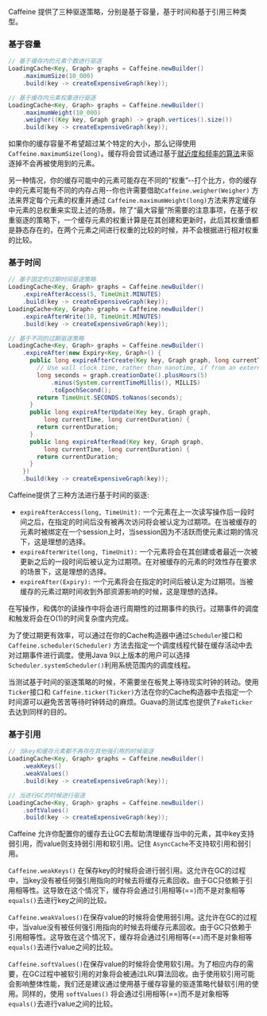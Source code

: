 Caffeine 提供了三种驱逐策略，分别是基于容量，基于时间和基于引用三种类型。

### 基于容量
```java
// 基于缓存内的元素个数进行驱逐
LoadingCache<Key, Graph> graphs = Caffeine.newBuilder()
    .maximumSize(10_000)
    .build(key -> createExpensiveGraph(key));

// 基于缓存内元素权重进行驱逐
LoadingCache<Key, Graph> graphs = Caffeine.newBuilder()
    .maximumWeight(10_000)
    .weigher((Key key, Graph graph) -> graph.vertices().size())
    .build(key -> createExpensiveGraph(key));
```

如果你的缓存容量不希望超过某个特定的大小，那么记得使用`Caffeine.maximumSize(long)`。缓存将会尝试通过基于[就近度和频率的算法](Efficiency-zh-CN.md)来驱逐掉不会再被使用到的元素。

另一种情况，你的缓存可能中的元素可能存在不同的“权重”--打个比方，你的缓存中的元素可能有不同的内存占用--你也许需要借助`Caffeine.weigher(Weigher)` 方法来界定每个元素的权重并通过 `Caffeine.maximumWeight(long)`方法来界定缓存中元素的总权重来实现上述的场景。除了“最大容量”所需要的注意事项，在基于权重驱逐的策略下，一个缓存元素的权重计算是在其创建和更新时，此后其权重值都是静态存在的，在两个元素之间进行权重的比较的时候，并不会根据进行相对权重的比较。

### 基于时间
```java
// 基于固定的过期时间驱逐策略
LoadingCache<Key, Graph> graphs = Caffeine.newBuilder()
    .expireAfterAccess(5, TimeUnit.MINUTES)
    .build(key -> createExpensiveGraph(key));
LoadingCache<Key, Graph> graphs = Caffeine.newBuilder()
    .expireAfterWrite(10, TimeUnit.MINUTES)
    .build(key -> createExpensiveGraph(key));

// 基于不同的过期驱逐策略
LoadingCache<Key, Graph> graphs = Caffeine.newBuilder()
    .expireAfter(new Expiry<Key, Graph>() {
      public long expireAfterCreate(Key key, Graph graph, long currentTime) {
        // Use wall clock time, rather than nanotime, if from an external resource
        long seconds = graph.creationDate().plusHours(5)
            .minus(System.currentTimeMillis(), MILLIS)
            .toEpochSecond();
        return TimeUnit.SECONDS.toNanos(seconds);
      }
      public long expireAfterUpdate(Key key, Graph graph, 
          long currentTime, long currentDuration) {
        return currentDuration;
      }
      public long expireAfterRead(Key key, Graph graph,
          long currentTime, long currentDuration) {
        return currentDuration;
      }
    })
    .build(key -> createExpensiveGraph(key));
```

Caffeine提供了三种方法进行基于时间的驱逐:
 * `expireAfterAccess(long, TimeUnit):` 一个元素在上一次读写操作后一段时间之后，在指定的时间后没有被再次访问将会被认定为过期项。在当被缓存的元素时被绑定在一个session上时，当session因为不活跃而使元素过期的情况下，这是理想的选择。
 * `expireAfterWrite(long, TimeUnit):` 一个元素将会在其创建或者最近一次被更新之后的一段时间后被认定为过期项。在对被缓存的元素的时效性存在要求的场景下，这是理想的选择。
 * `expireAfter(Expiry):` 一个元素将会在指定的时间后被认定为过期项。当被缓存的元素过期时间收到外部资源影响的时候，这是理想的选择。

在写操作，和偶尔的读操作中将会进行周期性的过期事件的执行。过期事件的调度和触发将会在O(1)的时间复杂度内完成。

为了使过期更有效率，可以通过在你的Cache构造器中通过`Scheduler`接口和`Caffeine.scheduler(Scheduler)` 方法去指定一个调度线程代替在缓存活动中去对过期事件进行调度。使用Java 9以上版本的用户可以选择`Scheduler.systemScheduler()`利用系统范围内的调度线程。

当测试基于时间的驱逐策略的时候，不需要坐在板凳上等待现实时钟的转动。使用`Ticker`接口和 `Caffeine.ticker(Ticker)`方法在你的Cache构造器中去指定一个时间源可以避免苦苦等待时钟转动的麻烦。Guava的测试库也提供了`FakeTicker`去达到同样的目的。

### 基于引用
```java
// 当key和缓存元素都不再存在其他强引用的时候驱逐
LoadingCache<Key, Graph> graphs = Caffeine.newBuilder()
    .weakKeys()
    .weakValues()
    .build(key -> createExpensiveGraph(key));

// 当进行GC的时候进行驱逐
LoadingCache<Key, Graph> graphs = Caffeine.newBuilder()
    .softValues()
    .build(key -> createExpensiveGraph(key));
```

Caffeine 允许你配置你的缓存去让GC去帮助清理缓存当中的元素，其中key支持弱引用，而value则支持弱引用和软引用。记住 `AsyncCache`不支持软引用和弱引用。

`Caffeine.weakKeys()` 在保存key的时候将会进行弱引用。这允许在GC的过程中，当key没有被任何强引用指向的时候去将缓存元素回收。由于GC只依赖于引用相等性。这导致在这个情况下，缓存将会通过引用相等(==)而不是对象相等 `equals()`去进行key之间的比较。

`Caffeine.weakValues()`在保存value的时候将会使用弱引用。这允许在GC的过程中，当value没有被任何强引用指向的时候去将缓存元素回收。由于GC只依赖于引用相等性。这导致在这个情况下，缓存将会通过引用相等(==)而不是对象相等 `equals()`去进行value之间的比较。

`Caffeine.softValues()`在保存value的时候将会使用软引用。为了相应内存的需要，在GC过程中被软引用的对象将会被通过LRU算法回收。由于使用软引用可能会影响整体性能，我们还是建议通过使用基于缓存容量的驱逐策略代替软引用的使用。同样的，使用 `softValues()` 将会通过引用相等(==)而不是对象相等 `equals()`去进行value之间的比较。